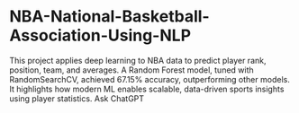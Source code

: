 # NBA-National-Basketball-Association-Using-NLP
This project applies deep learning to NBA data to predict player rank, position, team, and averages. A Random Forest model, tuned with RandomSearchCV, achieved 67.15% accuracy, outperforming other models. It highlights how modern ML enables scalable, data-driven sports insights using player statistics.          Ask ChatGPT
